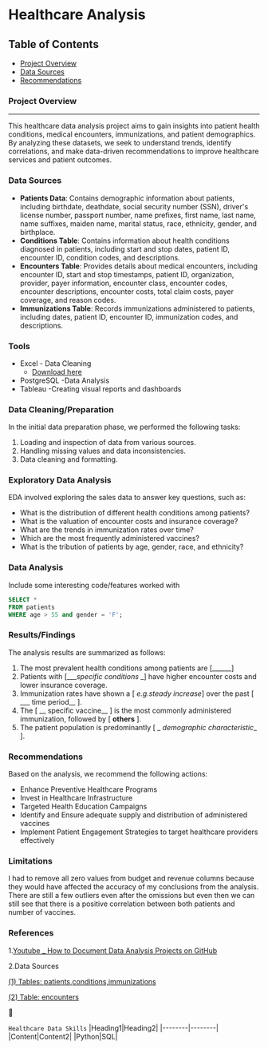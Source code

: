 # Healthcare Analysis

## Table of Contents
- [Project Overview](#project-overview)
- [Data Sources](#data-sources)
- [Recommendations](#recommendations)

### Project Overview
---
This healthcare data analysis project aims to gain insights into patient health conditions, medical encounters, immunizations, and patient demographics. By analyzing these datasets, we seek to understand trends, identify correlations, and make data-driven recommendations to improve healthcare services and patient outcomes.

### Data Sources

- **Patients Data**: Contains demographic information about patients, including birthdate, deathdate, social security number (SSN), driver's license number, passport number, name prefixes, first name, last name, name suffixes, maiden name, marital status, race, ethnicity, gender, and birthplace.
- **Conditions Table**: Contains information about health conditions diagnosed in patients, including start and stop dates, patient ID, encounter ID, condition codes, and descriptions.
- **Encounters Table**: Provides details about medical encounters, including encounter ID, start and stop timestamps, patient ID, organization, provider, payer information, encounter class, encounter codes, encounter descriptions, encounter costs, total claim costs, payer coverage, and reason codes.
- **Immunizations Table**: Records immunizations administered to patients, including dates, patient ID, encounter ID, immunization codes, and descriptions.
  
### Tools

- Excel - Data Cleaning
  - [Download here](https://www.microsoft.com/en-gb/microsoft-365/excel?ef_id=_k_Cj0KCQjw8J6wBhDXARIsAPo7QA8nXS_ysCK_668DYB5T2daBnpg6jIdmkI6VLwBY1lQPiqNEzDUVvrQaAo57EALw_wcB_k_&OCID=AIDcmmp20rgnjr_SEM__k_Cj0KCQjw8J6wBhDXARIsAPo7QA8nXS_ysCK_668DYB5T2daBnpg6jIdmkI6VLwBY1lQPiqNEzDUVvrQaAo57EALw_wcB_k_&gad_source=1&gclid=Cj0KCQjw8J6wBhDXARIsAPo7QA8nXS_ysCK_668DYB5T2daBnpg6jIdmkI6VLwBY1lQPiqNEzDUVvrQaAo57EALw_wcB)
- PostgreSQL -Data Analysis
- Tableau -Creating visual reports and dashboards


### Data Cleaning/Preparation

  In the initial data preparation phase, we performed the following tasks:
  1. Loading and inspection of data from various sources.
  2. Handling missing values and data inconsistencies.
  3. Data cleaning and formatting.

### Exploratory Data Analysis

  EDA involved exploring the sales data to answer key questions, such as:
  - What is the distribution of different health conditions among patients?
  - What is the valuation of encounter costs and insurance coverage?
  - What are the trends in immunization rates over time?
  - Which are the most frequently administered vaccines?
  - What is the tribution of patients by age, gender, race, and ethnicity?

### Data Analysis

  Include some interesting code/features worked with

```SQL
SELECT *
FROM patients
WHERE age > 55 and gender = 'F';
```

### Results/Findings

  The analysis results are summarized as follows:
1. The most prevalent health conditions among patients are [______]
2. Patients with [____specific conditions_ _] have higher encounter costs and lower insurance coverage.
3. Immunization rates have shown a [  _e.g._steady increase__] over the past [ ___ time period__ ].
4. The [ __ specific vaccine__  ] is the most commonly administered immunization, followed by [ __others__ ].
5. The patient population is predominantly [ _ _demographic characteristic__  ].

### Recommendations
  Based on the analysis, we recommend the following actions:
  - Enhance Preventive Healthcare Programs
  - Invest in Healthcare Infrastructure
  - Targeted Health Education Campaigns
  - Identify and Ensure adequate supply and distribution of administered vaccines 
  - Implement Patient Engagement Strategies to target healthcare providers effectively


### Limitations
  I had to remove all zero values from budget and revenue columns because they would have affected the accuracy of my conclusions from the analysis. There are still a few outliers even after the omissions but even then we can still see that there is a positive correlation between both patients and number of vaccines.

### References
1.[Youtube _ How to Document Data Analysis Projects on GitHub](https://www.youtube.com/watch?v=0N9xekdKCwk)

2.Data Sources

   [(1) Tables: patients,conditions,immunizations](https://click.convertkit-mail2.com/mvun2m3eomsps6kl2tmhe9m7lqq/25h2hoh20w4g2ot3/aHR0cHM6Ly9kb3dubG9hZC5maWxla2l0Y2RuLmNvbS9kL2ttRDNDcWVMTkZXTmltV0Z1R014bXQvNkwyUWRhUExUMndWYlZqYkxhWEhaVw==)
  
  [(2) Table: encounters](https://www.dropbox.com/scl/fi/914gq2qrej6enwwaoc5vp/encounters.txt?rlkey=uwc55hnx2d16kmcuvvampefkb&dl=0https://www.dropbox.com/scl/fi/914gq2qrej6enwwaoc5vp/encounters.txt?rlkey=uwc55hnx2d16kmcuvvampefkb&dl=0)



🧭


`Healthcare Data Skills`
|Heading1|Heading2|
|--------|--------|
|Content|Content2|
|Python|SQL|



